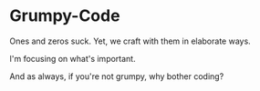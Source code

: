 # Grumpy-Code
Ones and zeros suck. Yet, we craft with them in elaborate ways.

I'm focusing on what's important.

And as always, if you're not grumpy, why bother coding?
